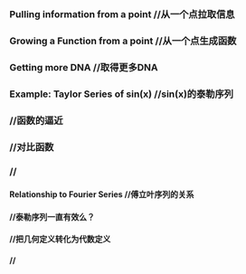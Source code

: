 ### 
### Pulling information from a point  //从一个点拉取信息
### Growing a Function from a point //从一个点生成函数
### Getting more DNA  //取得更多DNA
### Example: Taylor Series of sin(x)  //sin(x)的泰勒序列
### //函数的逼近
### //对比函数
### //
####  Relationship to Fourier Series  //傅立叶序列的关系
####  //泰勒序列一直有效么？
####  //把几何定义转化为代数定义
####  //
